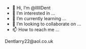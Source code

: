 - 👋 Hi, I’m @lllllDent
- 👀 I’m interested in ...
- 🌱 I’m currently learning ...
- 💞️ I’m looking to collaborate on ...
- 📫 How to reach me ...

<!---
lllllDent/lllllDent is a ✨ special ✨ repository because its `README.md` (this file) appears on your GitHub profile.
You can click the Preview link to take a look at your changes.
--->Dentlarry22@aol.co.uk
